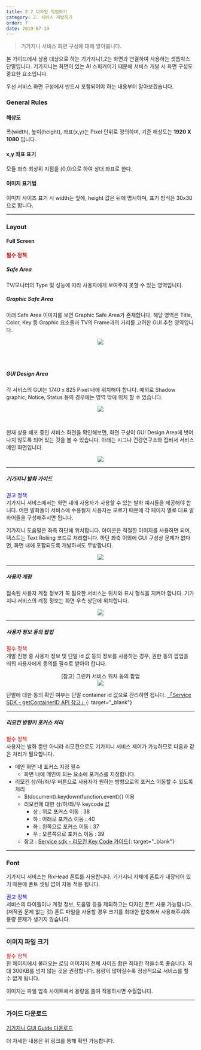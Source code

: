 ```yaml
---
title: 2.7 디자인 작업하기
category: 2. 서비스 개발하기
order: 7
date: 2019-07-19
---
```


> 기가지니 서비스 화면 구성에 대해 알아봅니다.

본 가이드에서 상용 대상으로 하는 기가지니1,2는 화면과 연결하여 사용하는 셋톱박스 단말입니다.  기가지니는 화면이 있는 AI 스피커이기 때문에 서비스 개발 시 화면 구성도 중요한 요소입니다.

우선 서비스 화면 구성에서 반드시 포함되어야 하는 내용부터 알아보겠습니다.

### General Rules

#### 해상도

폭(width), 높이(height), 좌표(x,y)는 Pixel 단위로 정의하며, 기준 해상도는 **1920 X 1080** 입니다.

#### x,y 좌표 표기

모듈 좌측 최상위 지점을 (0,0)으로 하여 상대 좌표로 한다.

#### 이미지 표기법

이미지 사이즈 표기 시 width는 앞에, height 값은 뒤에 명시하며, 표기 방식은 30x30으로 합니다.

------

### Layout

#### Full Screen

**<span style="color:red">필수 정책</span>**

##### Safe Area

TV/모니터의 Type 및 성능에 따라 사용자에게 보여주지 못할 수 있는 영역입니다.

##### Graphic Safe Area

아래 Safe Area 이미지를 보면 Graphic Safe Area가 존재합니다. 해당 영역은 Title, Color, Key 등 Graphic 요소들과 TV의 Frame과의 거리를 고려한 GUI 추천 영역입니다. 

<center><img src = "https://user-images.githubusercontent.com/36177711/61501304-c0590d80-aa09-11e9-87b8-c3f9ef9ee1c4.png" style="margin-bottom:50px"></center>

##### GUI Design Area

각 서비스의 GUI는 1740 x 825 Pixel 내에 위치해야 합니다. 예외로 Shadow graphic, Notice, Status 등의 경우에는 영역 밖에 위치 할 수 있습니다. 

<center><img src = "https://user-images.githubusercontent.com/36177711/61503520-fbac0a00-aa12-11e9-9a13-bd01f793d49e.png" style="margin-bottom:30px"></center>

현재 상용 배포 중인 서비스 화면을 확인해보면, 화면 구성이 GUI Design Area에 벗어나지 않도록 되어 있는 것을 볼 수 있습니다. 아래는 시그나 건강연구소와 집비서 서비스 메인 화면입니다.

<center><img src = "https://user-images.githubusercontent.com/36177711/61503392-9526ec00-aa12-11e9-881f-201891b94626.png"></center>

------

##### 기가지니 발화 가이드

<span style="color:blue">권고 정책</span>  
기가지니 서비스에서는 화면 내에 사용자가 사용할 수 있는 발화 예시들을 제공해야 합니다. 어떤 발화들이 서비스에 수용될지 사용자는 모르기 때문에 각 페이지 별로 대표 발화어들을 구성해주시면 됩니다.

기가지니 도움말은 좌측 하단에 위치합니다. 아이콘은 적절한 이미지를 사용하면 되며, 텍스트는 Text Roliing 코드로 처리합니다. 하단 좌측 이외에 GUI 구성상 문제가 없다면, 화면 내에 포함되도록 개발하셔도 무방합니다.

<center><img src = "https://user-images.githubusercontent.com/36177711/61503720-cb18a000-aa13-11e9-933e-c6140a9b2018.png"></center>

------

##### 사용자 계정

접속된 사용자 계정 정보가 꼭 필요한 서비스는 위치와 표시 형식을 지켜야 합니다. 기가지니 서비스의 계정 정보는 화면 우측 상단에 위치합니다. 

<center><img src = "https://user-images.githubusercontent.com/36177711/61503980-c0aad600-aa14-11e9-83d2-4df61cbc8500.png"></center>

------

##### 사용자 정보 동의 팝업

<span style="color:red">필수 정책</span>  
개발 진행 중 사용자 정보 및 단말 id 값 등의 정보를 사용하는 경우, 권한 동의 팝업을 띄워 사용자에게 동의를 필수로 받아야 합니다. 

<center>[참고] 그린카 서비스 위치 동의 팝업</center>

<center><img src = "https://user-images.githubusercontent.com/36177711/61848768-2d791100-aeea-11e9-9b95-5dfeb9a8d8f1.png"></center>

단말에 대한 동의 확인 여부는 단말 container id 값으로 관리하면 됩니다. [「Service SDK - getContainerID API 참고」](<https://github.com/GiGAGenie-ServiceSDK/UserGuide/wiki/appinfo.getContainerId>){: target="_blank"}

------

##### 리모컨 방향키 포커스 처리

<span style="color:red">필수 정책</span>  
사용자는 발화 뿐만 아니라 리모컨으로도 기가지니 서비스 제어가 가능하므로 다음과 같은 처리가 필요합니다.

- 메인 화면 내 포커스 지정 필수
  - 화면 내에 메인이 되는 요소에 포커스를 지정합니다.
- 리모컨 상/하/좌/우 버튼으로 사용자가 원하는 방향으로의 포커스 이동할 수 있도록 처리
  - $(document).keydown(function.event){} 이용
  - 리모컨에 대한 상/하/좌/우 keycode 값
    - 상 : 위로 포커스 이동 : 38
    - 하 : 아래로 포커스 이동 : 40
    - 좌 : 왼쪽으로 포커스 이동 : 37
    - 우 : 오른쪽으로 포커스 이동 : 39
  - 참고 : [Service sdk - 리모컨 Key Code 가이드](https://github.com/GiGAGenie-ServiceSDK/UserGuide/wiki/참고사항#리모컨-key-code-가이드){: target="_blank"}

------

### Font

기가지니 서비스는 RixHead 폰트를 사용합니다. 기가지니 자체에 폰트가 내장되어 있기 때문에 폰트 셋팅 없이 자동 적용 됩니다.

<span style="color:blue">권고 정책</span>  
서비스의 타이틀이나 계정 정보, 도움말 등을 제외하고는 디자인 폰트 사용 가능합니다. (저작권 문제 없는 것)
폰트 파일을 사용할 경우 크기를 최대한 압축해서 사용해주셔야 용량 문제가 생기지 않습니다.

------

### 이미지 파일 크기

<span style="color:red">필수 정책</span>  
한 페이지에서 불러오는 로딩 이미지의 전체 사이즈 합은 최대한 작을수록 좋습니다.
최대 300KB를 넘지 않는 것을 권장합니다. 용량이 많아질수록 정상적으로 서비스를 할 수 없게 됩니다.

이미지는 파일 압축 사이트에서 용량을 줄여 적용하시면 수월합니다.

------

### 가이드 다운로드

[기가지니 GUI Guide 다운로드](https://docs.google.com/uc?export=download&id=1EBgh_KJmhPpsfuwB6z6aum93MNo-3Q40)

더 자세한 내용은 위 링크를 통해 확인 가능합니다. 
